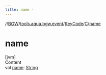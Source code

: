 ```yaml
---
title: name -
---
```

//[BGW](../../../../index.md)/[tools.aqua.bgw.event](../../index.md)/[KeyCode](../index.md)/[C](index.md)/[name](name.md)



# name  
[jvm]  
Content  
val [name](name.md): [String](https://kotlinlang.org/api/latest/jvm/stdlib/kotlin/-string/index.html)  



